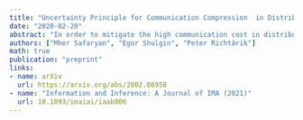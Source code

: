 ```yaml
---
title: "Uncertainty Principle for Communication Compression  in Distributed and Federated Learning and the Search for an Optimal Compressor"
date: "2020-02-20"
abstract: "In order to mitigate the high communication cost in distributed and federated learning, various vector compression schemes, such as quantization, sparsification and dithering, have become very popular. In designing a compression method, one aims to communicate as few bits as possible, which minimizes the cost per communication round, while at the same time attempting to impart as little distortion (variance) to the communicated messages as possible, which minimizes the adverse effect of the compression on the overall number of communication rounds. However, intuitively, these two goals are fundamentally in conflict: the more compression we allow, the more distorted the messages become. We formalize this intuition and prove an uncertainty principle for randomized compression operators, thus quantifying this limitation mathematically, and effectively providing lower bounds on what might be achievable with communication compression. Motivated by these developments, we call for the search for the optimal compression operator. In an attempt to take a first step in this direction, we construct a new unbiased compression method inspired by the Kashin representation of vectors, which we call Kashin compression (KC). In contrast to all previously proposed compression mechanisms, we prove that KC enjoys a dimension independent variance bound with an explicit formula even in the regime when only a few bits need to be communicate per each vector entry. We show how KC can be provably and efficiently combined with several existing optimization algorithms, in all cases leading to communication complexity improvements on previous state of the art."
authors: ["Mher Safaryan", "Egor Shulgin", "Peter Richtárik"]
math: true
publication: "preprint"
links:
- name: arXiv
  url: https://arxiv.org/abs/2002.08958
- name: "Information and Inference: A Journal of IMA (2021)"
  url: 10.1093/imaiai/iaab006
---
```

